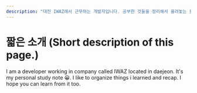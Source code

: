 ```yaml
---
description: "대전 IWAZ에서 근무하는 개발자입니다. 공부한 것들을 정리해서 올려놓는 용도로 사용할 페이지입니다. 여러분께도 부디 도움이 되었으면 좋겠습니다. \U0001F600"
---
```


# 짧은 소개 \(Short description of this page.\)

I am a developer working in company called IWAZ located in daejeon. It's my personal study note 😀. I like to organize things i learned and recap. I hope you can learn from it too.


